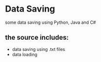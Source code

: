 # Data Saving
some data saving using Python, Java and C#
## the source includes:
- data saving using .txt files
- data loading
